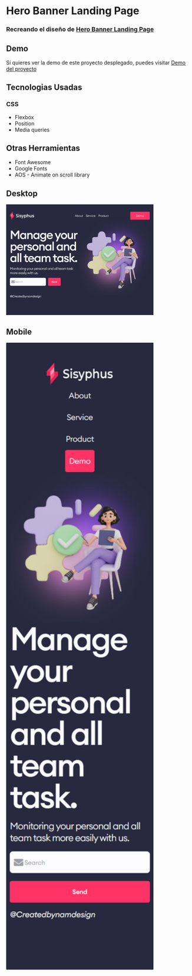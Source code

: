 # Hero Banner Landing Page
### Recreando el diseño de [Hero Banner Landing Page](https://www.figma.com/community/file/1137011029287405686)

## Demo
Si quieres ver la demo de este proyecto desplegado, puedes visitar [Demo del proyecto](https://azael1412.github.io/hero-banner-landing-page/)

## Tecnologias Usadas

### CSS
- Flexbox
- Position
- Media queries

## Otras Herramientas
- Font Awesome
- Google Fonts
- AOS - Animate on scroll library
## Desktop
<img width="400px"  src="https://raw.githubusercontent.com/azael1412/hero-banner-landing-page/main/img/desktop.png" />

## Mobile
<img width="400px" src="https://raw.githubusercontent.com/azael1412/hero-banner-landing-page/main/img/mobile.png" />
